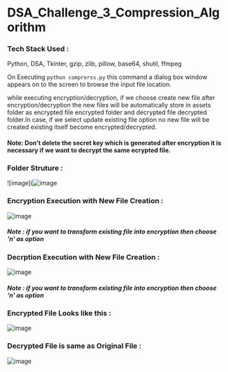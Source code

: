 # DSA_Challenge_3_Compression_Algorithm
 
### Tech Stack Used :

Python, DSA, Tkinter, gzip, zlib, pillow, base64, shutil, ffmpeg

On Executing ```python comprerss.py``` this command a dialog box window appears on to the screen to browse the input file location.

while executing encryption/decryption, if we choose create new file after encryption/decryption the new files will be automatically store in assets folder as encrypted file encrypted folder and decrypted file decrypted folder.In case, if we select update existing file option no new file will be created existing itself become encrypted/decrypted.
#### Note: Don't delete the secret key which is generated after encryption it is necessary if we want to decrypt the same ecrypted file.

### Folder Struture : 

![image](![image](https://user-images.githubusercontent.com/72125175/158023347-11a3a8c4-db95-428e-a321-d2e99fc61d31.png)


### Encryption Execution with New File Creation :

![image](https://user-images.githubusercontent.com/72125175/157833783-2bab5131-be2d-4873-9ae9-04a514b666c2.png)
##### Note : if you want to transform existing file into encryption then choose **'n'** as option

### Decrption Execution with New File Creation :

![image](https://user-images.githubusercontent.com/72125175/157834114-0a369470-2496-481c-8c0d-fb5c310af0ce.png)
##### Note : if you want to transform existing file into encryption then choose **'n'** as option

### Encrypted File Looks like this :

![image](https://user-images.githubusercontent.com/72125175/157835732-2e7a3b81-6e8d-4910-8100-af27c6a7e054.png)

### Decrypted File is same as Original File : 

![image](https://user-images.githubusercontent.com/72125175/157835812-89fc216d-a5fa-4ad9-8533-865e4202ef35.png)
